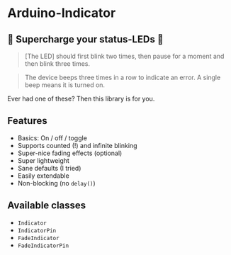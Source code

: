 # Arduino-Indicator

## 🚨 Supercharge your status-LEDs 🚨

> [The LED] should first blink two times, then pause for a moment and then blink three times.

> The device beeps three times in a row to indicate an error. A single beep means it is turned on.

Ever had one of these? Then this library is for you.

## Features

- Basics: On / off / toggle
- Supports counted (!) and infinite blinking
- Super-nice fading effects (optional)
- Super lightweight
- Sane defaults (I tried)
- Easily extendable
- Non-blocking (no `delay()`)

## Available classes

- `Indicator`
- `IndicatorPin`
- `FadeIndicator`
- `FadeIndicatorPin`
